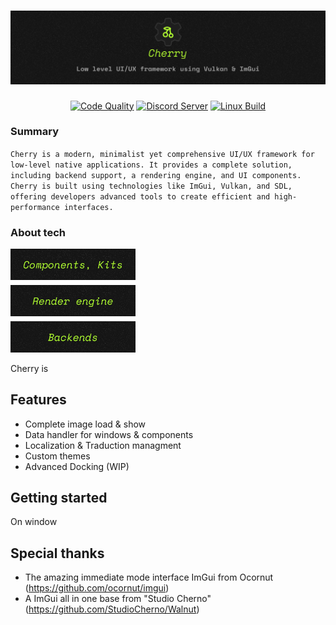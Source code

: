 

<a href="https://infinite.si">
  <h1 align="center">
    <picture>
      <source media="(prefers-color-scheme: dark)" srcset="./.github/imgs/banner.png">
      <img src="./.github/imgs/banner.png">
    </picture>
  </h1>
</a>

<div align="center">
<a title="Code Quality" href="https://www.codefactor.io/repository/github/infinitehq/uikit"><img alt="Code Quality" src="https://img.shields.io/codefactor/grade/github/infinitehq/uikit?longCache=true&style=for-the-badge&label=Code%20Quality&logoColor=fff&logo=CodeFactor&branch=master"></a>
  <a title="Discord Server" href="https://discord.gg/H2wptkecUg"><img alt="Discord Server" src="https://img.shields.io/discord/1095333825762046194?label=Discord&logo=Discord&logoColor=fff&style=for-the-badge"></a>
<a title="'Linux Build' workflow Status" href="https://img.shields.io/github/actions/workflow/status/infiniteHQ/uikit/build.yml"><img alt="Linux Build" src="https://img.shields.io/github/actions/workflow/status/infiniteHQ/uikit/build.yml?longCache=true&style=for-the-badge&label=Build&logoColor=fff&logo=GitHub%20Actions&branch=main"></a>
</div>


### Summary
`Cherry is a modern, minimalist yet comprehensive UI/UX framework for low-level native applications. It provides a complete solution, including backend support, a rendering engine, and UI components. Cherry is built using technologies like ImGui, Vulkan, and SDL, offering developers advanced tools to create efficient and high-performance interfaces.`

### About tech

<picture>
  <source media="(prefers-color-scheme: dark)" srcset="./.github/imgs/stack.png">
  <img width="200" src="./.github/imgs/stack.png">
</picture>

Cherry is

## Features
- Complete image load & show
- Data handler for windows & components
- Localization & Traduction managment
- Custom themes
- Advanced Docking (WIP)


## Getting started
On window


## Special thanks
- The amazing immediate mode interface ImGui from Ocornut (https://github.com/ocornut/imgui)
- A ImGui all in one base from "Studio Cherno" (https://github.com/StudioCherno/Walnut)